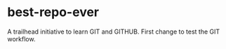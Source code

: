 # best-repo-ever
A trailhead initiative to learn GIT and GITHUB.
First change to test the GIT workflow.

